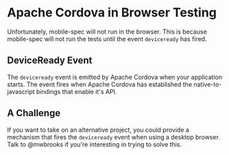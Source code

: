 # Apache Cordova in Browser Testing

Unfortunately, mobile-spec will not run in the browser. This is because 
mobile-spec will not run the tests until the event `deviceready` has fired.

## DeviceReady Event

The `deviceready` event is emitted by Apache Cordova when your application starts.
The event fires when Apache Cordova has established the native-to-javascript
bindings that enable it's API.

## A Challenge

If you want to take on an alternative project, you could provide a mechanism
that fires the `deviceready` event when using a desktop browser. Talk to @mwbrooks
if you're interesting in trying to solve this.
